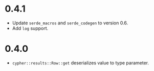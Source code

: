 # 0.4.1

  - Update `serde_macros` and `serde_codegen` to version 0.6.
  - Add `log` support.

# 0.4.0

  - `cypher::results::Row::get` deserializes value to type parameter.
